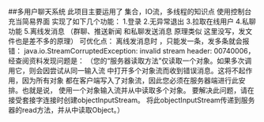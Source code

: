 ##多用户聊天系统
此项目主要运用了 集合，IO流，多线程的知识点
使用控制台充当简易界面 实现了如下几个功能： 
1.登录
2.无异常退出
3.拉取在线用户
4.私聊功能
5.离线发消息
（群聊、推送新闻 和私聊发送消息 原理类似 这里没写，发文件也是差不多的原理）
可优化点：
离线发消息时 ，只能发一条，发多条就会报错：
 java.io.StreamCorruptedException: invalid stream header: 00740006，
 经查阅资料发现问题是：
 （您的“服务器读取方法”仅读取一个对象。如果多次调用它，则会因尝试从同一输入流
 中打开多个对象流而收到错误消息。这将不起作用，因为所有对象
 都在客户端写入了对象流，因此您必须在服务器端进行此安排。也就是说，
 使用一个对象输入流并从中读取多个对象。
 要解决此问题，请在接受套接字连接时创建objectInputStream。
 将此objectInputStream传递到服务器的read方法，并从中读取Object。）

 